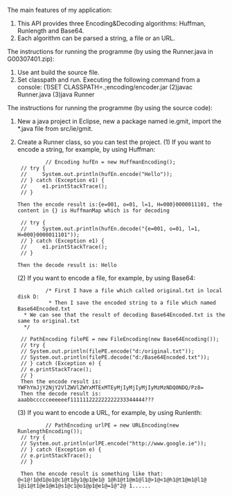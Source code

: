 The main features of my application: 
 1. This API provides three Encoding&Decoding algorithms: Huffman, Runlength and Base64.
 2. Each algorithm can be parsed a string, a file or an URL.



The instructions for running the programme (by using the Runner.java in G00307401.zip):

1. Use ant build the source file.
2. Set classpath and run.
   Executing the following command from a console:
	(1)SET CLASSPATH=.;encoding/encoder.jar 
	(2)javac Runner.java
	(3)java Runner



The instructions for running the programme (by using the source code):
1. New a java project in Eclipse, new a package named ie.gmit, import the *.java file from src/ie/gmit.
2. Create a Runner class, so you can test the project.
   (1) If you want to encode a string, for example, by using Huffman:

                // Encoding hufEn = new HuffmanEncoding();
		// try {
		// 	   System.out.println(hufEn.encode("Hello"));
		// } catch (Exception e1) {
		//	   e1.printStackTrace();
		// }

       Then the encode result is:{e=001, o=01, l=1, H=000}0000011101, the content in {} is HuffmanMap which is for decoding

		// try {
		//	   System.out.println(hufEn.decode("{e=001, o=01, l=1, H=000}0000011101"));
		// } catch (Exception e1) {
		//	   e1.printStackTrace();
		// }

       Then the decode result is: Hello
    
   (2) If you want to encode a file, for example, by using Base64:

                /* First I have a file which called original.txt in local disk D: 
                 * Then I save the encoded string to a file which named Base64Encoded.txt 
		 * We can see that the result of decoding Base64Encoded.txt is the same to original.txt
		 */	
		
		// PathEncoding filePE = new FileEncoding(new Base64Encoding());
		// try {
		// System.out.println(filePE.encode("d:/original.txt"));
		// System.out.println(filePE.decode("d:/Base64Encoded.txt"));
		// } catch (Exception e) {
		// e.printStackTrace();
		// }
        Then the encode result is: YWFhYmJjY2NjY2VlZWVlZWYxMTExMTEyMjIyMjIyMjIyMzMzNDQ0NDQ/Pz8=
        Then the decode result is: aaabbccccceeeeeef111111222222222233344444???

   (3) If you want to encode a URL, for example, by using Runlenth:

                // PathEncoding urlPE = new URLEncoding(new RunlengthEncoding());
		// try {
		// System.out.println(urlPE.encode("http://www.google.ie"));
		// } catch (Exception e) {
		// e.printStackTrace();
		// }

        Then the encode result is something like that: @<1@!1@d1@o1@c1@t1@y1@p1@e1@ 1@h1@t1@m1@l1@>1@<1@h1@t1@m1@l1@ 1@i1@t1@e1@m1@s1@c1@o1@p1@e1@=1@"2@ 1......
	
